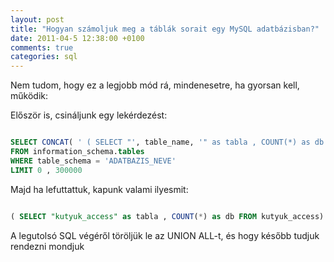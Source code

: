 ```yaml
---
layout: post
title: "Hogyan számoljuk meg a táblák sorait egy MySQL adatbázisban?"
date: 2011-04-5 12:38:00 +0100
comments: true
categories: sql
---
```


Nem tudom, hogy ez a legjobb mód rá, mindenesetre, ha gyorsan kell, működik:

Először is, csináljunk egy lekérdezést:

``` sql

SELECT CONCAT( ' ( SELECT "', table_name, '" as tabla , COUNT(*) as db FROM ', table_name, ') UNION ALL' )
FROM information_schema.tables
WHERE table_schema = 'ADATBAZIS_NEVE'
LIMIT 0 , 300000

```

Majd ha lefuttattuk, kapunk valami ilyesmit:

``` sql

( SELECT "kutyuk_access" as tabla , COUNT(*) as db FROM kutyuk_access) UNION ALL( SELECT "kutyuk_accessory" as tabla , COUNT(*) as db FROM kutyuk_accessory) UNION ALL( SELECT "kutyuk_address" as tabla , COUNT(*) as db FROM kutyuk_address) UNION ALL( SELECT "kutyuk_alias" as tabla , COUNT(*) as db FROM kutyuk_alias) UNION ALL

```

A legutolsó SQL végéről töröljük le az UNION ALL-t, és hogy később tudjuk rendezni mondjuk